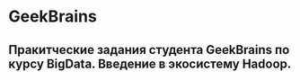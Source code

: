 # GeekBrains
## Пракитческие задания студента GeekBrains по курсу BigData. Введение в экосистему Hadoop.
